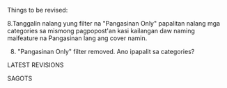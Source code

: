 Things to be revised:

<!-- 7.Dapat may notification din ang user para kung sakaling may magcomment po, alam niya po. -->
8.Tanggalin nalang yung filter na "Pangasinan Only" papalitan nalang mga categories sa mismong pagpopost'an kasi kailangan daw naming maifeature na Pangasinan lang ang cover namin.

<!-- 15. Add Time Lost in fields -->

<!-- 7) Okay -->
8) "Pangasinan Only" filter removed. Ano ipapalit sa categories?


<!-- Fix registration error bug -->

LATEST REVISIONS

<!-- 1.	System Logs must in tabular form and searching for specific activity (Ex: adding of lost item) and sorting must be possible. -->
<!-- 2.	Remove “others” from the lost item category. -->
<!-- 3.	If lost item to be registered has similar as in super similar existing lost item, there must be a message stating about the similarities and let the user to choose whether cancel or proceed. If proceed, user must change some details before saving. -->
<!-- 4.	Add viewing of lost items (full details) related to the registered found item. -->
<!-- 5.	User who posted lost item must be notified once someone posted a found item related to his/her lost item. -->
<!-- 6.	Upon user registration, system must advise the user the user to read Terms of use. -->
<!-- Parang maglalagay po ng note sa registration kuya na basahin po ang terms of use. -->

SAGOTS

<!-- 1) Suggestion: Gamit na lang ng phpMyAdmin kasi for maintenance and monitoring purposes naman ng database yung purpose nun e. Mabigat kasi pag ilalagay siya sa system.  -->
<!-- 2) Done -->
<!-- 3) Can't build an AI para makita kung may similar items. Instead, ang magagawa ko lang is maicompare kung may kaparehas siya ng name at category. -->
<!-- 4) Done -->
<!-- 5) I think tapos na to -->
<!-- 6) Okay -->